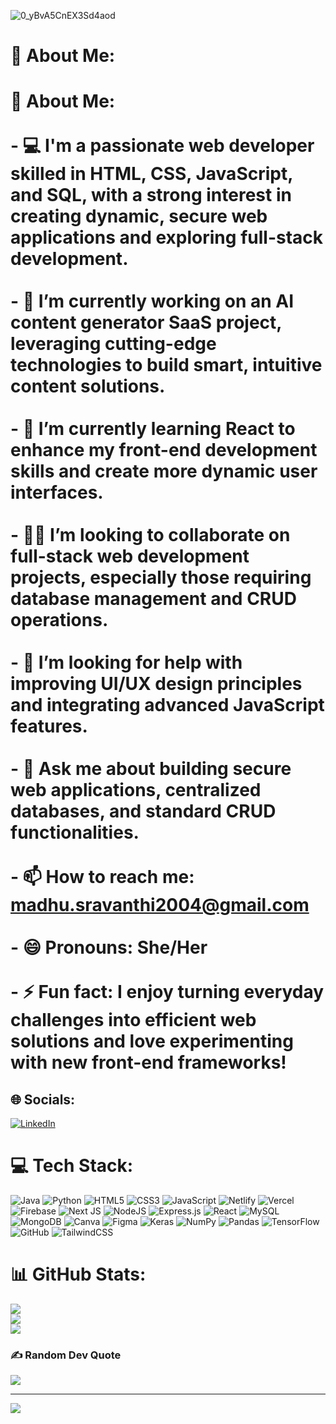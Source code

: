  ![0_yBvA5CnEX3Sd4aod](https://github.com/user-attachments/assets/e4550a83-1ace-4d36-ad8a-3d3278082b06)

# 💫 About Me:
# 💫 About Me:<br><br>- 💻 I'm a passionate web developer skilled in **HTML, CSS, JavaScript, and SQL**, with a strong interest in **creating dynamic, secure web applications** and exploring **full-stack development**.<br><br>- 🔭 I’m currently working on an **AI content generator SaaS project**, leveraging cutting-edge technologies to build smart, intuitive content solutions.<br><br>- 🌱 I’m currently learning **React** to enhance my front-end development skills and create more dynamic user interfaces.<br><br>- 🙌🏻 I’m looking to collaborate on **full-stack web development** projects, especially those requiring **database management** and **CRUD operations**.<br><br>- 🤔 I’m looking for help with **improving UI/UX** design principles and integrating **advanced JavaScript features**.<br><br>- 💬 Ask me about **building secure web applications**, **centralized databases**, and **standard CRUD functionalities**.<br><br>- 📫 How to reach me: **madhu.sravanthi2004@gmail.com**<br><br>- 😄 Pronouns: **She/Her**<br><br>- ⚡ Fun fact: I enjoy turning everyday challenges into efficient **web solutions** and love experimenting with **new front-end frameworks**!<br>



## 🌐 Socials:
[![LinkedIn](https://img.shields.io/badge/LinkedIn-%230077B5.svg?logo=linkedin&logoColor=white)](https://linkedin.com/in/madhu-sravanthi-mandali-468825222) 

# 💻 Tech Stack:
![Java](https://img.shields.io/badge/java-%23ED8B00.svg?style=for-the-badge&logo=openjdk&logoColor=white) ![Python](https://img.shields.io/badge/python-3670A0?style=for-the-badge&logo=python&logoColor=ffdd54) ![HTML5](https://img.shields.io/badge/html5-%23E34F26.svg?style=for-the-badge&logo=html5&logoColor=white) ![CSS3](https://img.shields.io/badge/css3-%231572B6.svg?style=for-the-badge&logo=css3&logoColor=white) ![JavaScript](https://img.shields.io/badge/javascript-%23323330.svg?style=for-the-badge&logo=javascript&logoColor=%23F7DF1E) ![Netlify](https://img.shields.io/badge/netlify-%23000000.svg?style=for-the-badge&logo=netlify&logoColor=#00C7B7) ![Vercel](https://img.shields.io/badge/vercel-%23000000.svg?style=for-the-badge&logo=vercel&logoColor=white) ![Firebase](https://img.shields.io/badge/firebase-%23039BE5.svg?style=for-the-badge&logo=firebase) ![Next JS](https://img.shields.io/badge/Next-black?style=for-the-badge&logo=next.js&logoColor=white) ![NodeJS](https://img.shields.io/badge/node.js-6DA55F?style=for-the-badge&logo=node.js&logoColor=white) ![Express.js](https://img.shields.io/badge/express.js-%23404d59.svg?style=for-the-badge&logo=express&logoColor=%2361DAFB) ![React](https://img.shields.io/badge/react-%2320232a.svg?style=for-the-badge&logo=react&logoColor=%2361DAFB) ![MySQL](https://img.shields.io/badge/mysql-4479A1.svg?style=for-the-badge&logo=mysql&logoColor=white) ![MongoDB](https://img.shields.io/badge/MongoDB-%234ea94b.svg?style=for-the-badge&logo=mongodb&logoColor=white) ![Canva](https://img.shields.io/badge/Canva-%2300C4CC.svg?style=for-the-badge&logo=Canva&logoColor=white) ![Figma](https://img.shields.io/badge/figma-%23F24E1E.svg?style=for-the-badge&logo=figma&logoColor=white) ![Keras](https://img.shields.io/badge/Keras-%23D00000.svg?style=for-the-badge&logo=Keras&logoColor=white) ![NumPy](https://img.shields.io/badge/numpy-%23013243.svg?style=for-the-badge&logo=numpy&logoColor=white) ![Pandas](https://img.shields.io/badge/pandas-%23150458.svg?style=for-the-badge&logo=pandas&logoColor=white) ![TensorFlow](https://img.shields.io/badge/TensorFlow-%23FF6F00.svg?style=for-the-badge&logo=TensorFlow&logoColor=white) ![GitHub](https://img.shields.io/badge/github-%23121011.svg?style=for-the-badge&logo=github&logoColor=white) ![TailwindCSS](https://img.shields.io/badge/tailwindcss-%2338B2AC.svg?style=for-the-badge&logo=tailwind-css&logoColor=white)
# 📊 GitHub Stats:
![](https://github-readme-stats.vercel.app/api?username=Madhu0-2&theme=tokyonight&hide_border=false&include_all_commits=false&count_private=false)<br/>
![](https://github-readme-streak-stats.herokuapp.com/?user=Madhu0-2&theme=tokyonight&hide_border=false)<br/>
![](https://github-readme-stats.vercel.app/api/top-langs/?username=Madhu0-2&theme=tokyonight&hide_border=false&include_all_commits=true&count_private=false&layout=compact)

### ✍️ Random Dev Quote
![](https://quotes-github-readme.vercel.app/api?type=vetical&theme=radical)

---
[![](https://visitcount.itsvg.in/api?id=Madhu0-2&icon=8&color=10)](https://visitcount.itsvg.in)

<!-- Proudly created with GPRM ( https://gprm.itsvg.in ) -->

